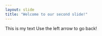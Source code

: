 ```yaml
---
layout: slide
title: "Welcome to our second slide!"
---
```

This is my text
Use the left arrow to go back!